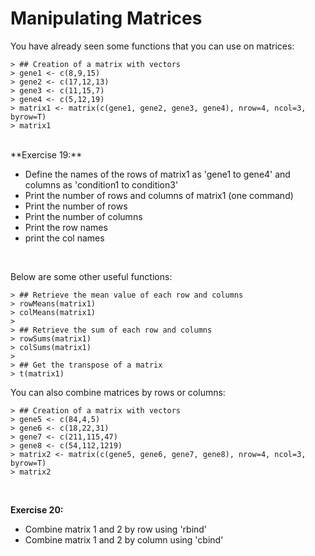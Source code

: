 # Manipulating Matrices


You have already seen some functions that you can use on matrices:


```
> ## Creation of a matrix with vectors
> gene1 <- c(8,9,15)
> gene2 <- c(17,12,13)
> gene3 <- c(11,15,7)
> gene4 <- c(5,12,19)
> matrix1 <- matrix(c(gene1, gene2, gene3, gene4), nrow=4, ncol=3, byrow=T)
> matrix1
```

<br>
**Exercise 19:**

  + Define the names of the rows of matrix1 as 'gene1 to gene4' and columns as 'condition1 to condition3'
  + Print the number of rows and columns of matrix1 (one command)
  + Print the number of rows
  + Print the number of columns
  + Print the row names
  + print the col names
<br>


Below are some other useful functions:


```
> ## Retrieve the mean value of each row and columns
> rowMeans(matrix1)
> colMeans(matrix1)
>
> ## Retrieve the sum of each row and columns
> rowSums(matrix1)
> colSums(matrix1)
>
> ## Get the transpose of a matrix
> t(matrix1)
```

You can also combine matrices by rows or columns:


```
> ## Creation of a matrix with vectors
> gene5 <- c(84,4,5)
> gene6 <- c(18,22,31)
> gene7 <- c(211,115,47)
> gene8 <- c(54,112,1219)
> matrix2 <- matrix(c(gene5, gene6, gene7, gene8), nrow=4, ncol=3, byrow=T)
> matrix2
```

<br>

**Exercise 20:**

  + Combine matrix 1 and 2 by row using 'rbind'
  + Combine matrix 1 and 2 by column using 'cbind'



